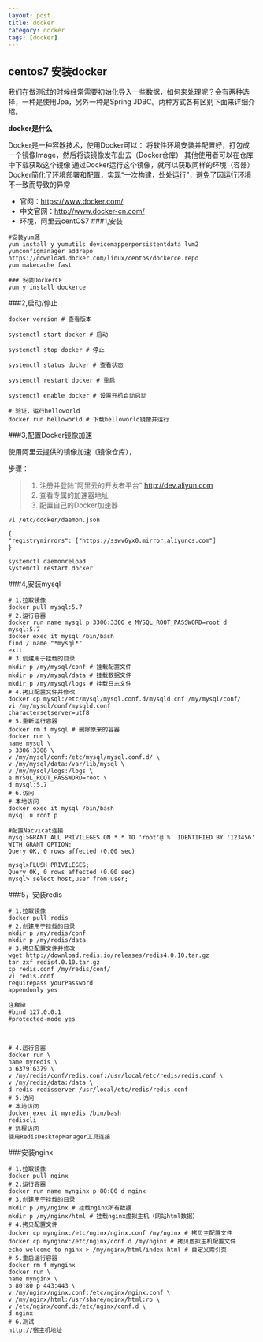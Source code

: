 ```yaml
---
layout: post
title: docker
category: docker 
tags: [docker]
---
```




##  centos7 安装docker

我们在做测试的时候经常需要初始化导入一些数据，如何来处理呢？会有两种选择，一种是使用Jpa，另外一种是Spring JDBC。两种方式各有区别下面来详细介绍。


**docker是什么**

Docker是一种容器技术，使用Docker可以：
将软件环境安装并配置好，打包成一个镜像Image，然后将该镜像发布出去（Docker仓库）
其他使用者可以在仓库中下载获取这个镜像
通过Docker运行这个镜像，就可以获取同样的环境（容器）
Docker简化了环境部署和配置，实现“一次构建，处处运行”，避免了因运行环境不一致而导致的异常

- 官网：https://www.docker.com/
- 中文官网：http://www.docker-cn.com/
- 环境，阿里云centOS7
###1,安装
```
#安装yum源
yum install ­y yum­utils device­mapper­persistent­data lvm2
yum­config­manager ­­add­repo https://download.docker.com/linux/centos/docker­ce.repo
yum makecache fast

### 安装Docker­CE
yum ­y install docker­ce
```
###2,启动/停止
```
docker version # 查看版本

systemctl start docker # 启动

systemctl stop docker # 停止

systemctl status docker # 查看状态

systemctl restart docker # 重启

systemctl enable docker # 设置开机自动启动

# 验证，运行hello­world
docker run hello­world # 下载hello­world镜像并运行
```
###3,配置Docker镜像加速

使用阿里云提供的镜像加速（镜像仓库），

步骤：
>1. 注册并登陆“阿里云的开发者平台" http://dev.aliyun.com
>2. 查看专属的加速器地址
>3. 配置自己的Docker加速器
```
vi /etc/docker/daemon.json

{
"registry­mirrors": ["https://sswv6yx0.mirror.aliyuncs.com"]
}

systemctl daemon­reload
systemctl restart docker
```

###4,安装mysql
```
# 1.拉取镜像
docker pull mysql:5.7
# 2.运行容器
docker run ­­name mysql ­p 3306:3306 ­e MYSQL_ROOT_PASSWORD=root ­d mysql:5.7
docker exec ­it mysql /bin/bash
find / ­name "*mysql*"
exit
# 3.创建用于挂载的目录
mkdir ­p /my/mysql/conf # 挂载配置文件
mkdir ­p /my/mysql/data # 挂载数据文件
mkdir ­p /my/mysql/logs # 挂载日志文件
# 4.拷贝配置文件并修改
docker cp mysql:/etc/mysql/mysql.conf.d/mysqld.cnf /my/mysql/conf/
vi /my/mysql/conf/mysqld.conf
character­set­server=utf8
# 5.重新运行容器
docker rm ­f mysql # 删除原来的容器
docker run \
­­name mysql \
­p 3306:3306 \
­v /my/mysql/conf:/etc/mysql/mysql.conf.d/ \
­v /my/mysql/data:/var/lib/mysql \
­v /my/mysql/logs:/logs \
­e MYSQL_ROOT_PASSWORD=root \
­d mysql:5.7
# 6.访问
# 本地访问
docker exec ­it mysql /bin/bash
mysql ­u root ­p

#配置Nacvicat连接
mysql>GRANT ALL PRIVILEGES ON *.* TO 'root'@'%' IDENTIFIED BY '123456' WITH GRANT OPTION;
Query OK, 0 rows affected (0.00 sec)
 
mysql>FLUSH PRIVILEGES;
Query OK, 0 rows affected (0.00 sec)
mysql> select host,user from user;
```
###5，安装redis

```
# 1.拉取镜像
docker pull redis
# 2.创建用于挂载的目录
mkdir ­p /my/redis/conf
mkdir ­p /my/redis/data
# 3.拷贝配置文件并修改
wget http://download.redis.io/releases/redis­4.0.10.tar.gz
tar zxf redis­4.0.10.tar.gz
cp redis.conf /my/redis/conf/
vi redis.conf
requirepass yourPassword
appendonly yes

注释掉
#bind 127.0.0.1
#protected-mode yes



# 4.运行容器
docker run \
­­name myredis \
­p 6379:6379 \
­v /my/redis/conf/redis.conf:/usr/local/etc/redis/redis.conf \
­v /my/redis/data:/data \
­d redis redis­server /usr/local/etc/redis/redis.conf
# 5.访问
# 本地访问
docker exec ­it myredis /bin/bash
redis­cli
# 远程访问
使用RedisDesktopManager工具连接
```

###安装nginx

```
# 1.拉取镜像
docker pull nginx
# 2.运行容器
docker run ­­name mynginx ­p 80:80 ­d nginx
# 3.创建用于挂载的目录
mkdir ­p /my/nginx # 挂载nginx所有数据
mkdir ­p /my/nginx/html # 挂载nginx虚拟主机（网站html数据）
# 4.拷贝配置文件
docker cp mynginx:/etc/nginx/nginx.conf /my/nginx # 拷贝主配置文件
docker cp mynginx:/etc/nginx/conf.d /my/nginx # 拷贝虚拟主机配置文件
echo welcome to nginx > /my/nginx/html/index.html # 自定义索引页
# 5.重启运行容器
docker rm ­f mynginx
docker run \
­­name mynginx \
­p 80:80 ­p 443:443 \
­v /my/nginx/nginx.conf:/etc/nginx/nginx.conf \
­v /my/nginx/html:/usr/share/nginx/html:ro \
­v /etc/nginx/conf.d:/etc/nginx/conf.d \
­d nginx
# 6.测试
http://宿主机地址
```


















